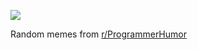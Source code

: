 ![](https://preview.redd.it/0l95b4m2yupf1.png?width=640&crop=smart&auto=webp&s=7726f8031f4ba18aa3b6219dca3ea3cf563404db)

 Random memes from [r/ProgrammerHumor](https://www.reddit.com/r/ProgrammerHumor/)

